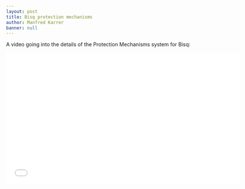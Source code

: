 ```yaml
---
layout: post
title: Bisq protection mechanisms
author: Manfred Karrer
banner: null
---
```

<p>A video going into the details of the Protection Mechanisms system for Bisq:</p>
<p>
  <iframe src="//player.vimeo.com/video/110391150" width="640" height="360" frameborder="0" allowfullscreen="allowfullscreen"></iframe>
</p>

